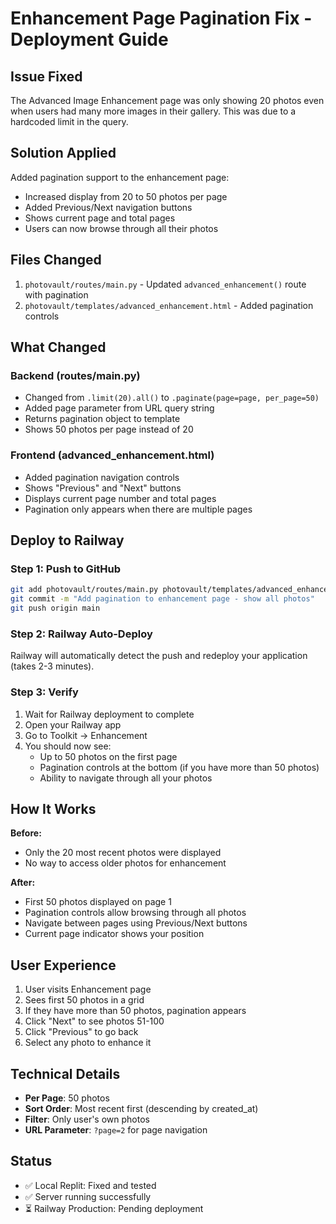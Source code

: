 # Enhancement Page Pagination Fix - Deployment Guide

## Issue Fixed
The Advanced Image Enhancement page was only showing 20 photos even when users had many more images in their gallery. This was due to a hardcoded limit in the query.

## Solution Applied
Added pagination support to the enhancement page:
- Increased display from 20 to 50 photos per page
- Added Previous/Next navigation buttons
- Shows current page and total pages
- Users can now browse through all their photos

## Files Changed
1. `photovault/routes/main.py` - Updated `advanced_enhancement()` route with pagination
2. `photovault/templates/advanced_enhancement.html` - Added pagination controls

## What Changed

### Backend (routes/main.py)
- Changed from `.limit(20).all()` to `.paginate(page=page, per_page=50)`
- Added page parameter from URL query string
- Returns pagination object to template
- Shows 50 photos per page instead of 20

### Frontend (advanced_enhancement.html)
- Added pagination navigation controls
- Shows "Previous" and "Next" buttons
- Displays current page number and total pages
- Pagination only appears when there are multiple pages

## Deploy to Railway

### Step 1: Push to GitHub
```bash
git add photovault/routes/main.py photovault/templates/advanced_enhancement.html
git commit -m "Add pagination to enhancement page - show all photos"
git push origin main
```

### Step 2: Railway Auto-Deploy
Railway will automatically detect the push and redeploy your application (takes 2-3 minutes).

### Step 3: Verify
1. Wait for Railway deployment to complete
2. Open your Railway app
3. Go to Toolkit → Enhancement
4. You should now see:
   - Up to 50 photos on the first page
   - Pagination controls at the bottom (if you have more than 50 photos)
   - Ability to navigate through all your photos

## How It Works

**Before:**
- Only the 20 most recent photos were displayed
- No way to access older photos for enhancement

**After:**
- First 50 photos displayed on page 1
- Pagination controls allow browsing through all photos
- Navigate between pages using Previous/Next buttons
- Current page indicator shows your position

## User Experience

1. User visits Enhancement page
2. Sees first 50 photos in a grid
3. If they have more than 50 photos, pagination appears
4. Click "Next" to see photos 51-100
5. Click "Previous" to go back
6. Select any photo to enhance it

## Technical Details

- **Per Page**: 50 photos
- **Sort Order**: Most recent first (descending by created_at)
- **Filter**: Only user's own photos
- **URL Parameter**: `?page=2` for page navigation

## Status
- ✅ Local Replit: Fixed and tested
- ✅ Server running successfully
- ⏳ Railway Production: Pending deployment
